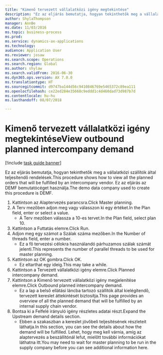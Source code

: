 ```yaml
--- 
title: "Kimenő tervezett vállalatközi igény megtekintése"
description: "Ez az eljárás bemutatja, hogyan tekinthetők meg a vállalatközi szállítók által teljesítendő rendelések."
author: ShylaThompson
manager: AnnBe
ms.date: 11/03/2016
ms.topic: business-process
ms.prod: 
ms.service: dynamics-ax-applications
ms.technology: 
audience: Application User
ms.reviewer: josaw
ms.search.scope: Operations
ms.search.region: Global
ms.author: shylaw
ms.search.validFrom: 2016-06-30
ms.dyn365.ops.version: AX 7.0.0
ms.translationtype: HT
ms.sourcegitcommit: d9747ba144d56c9410846769e5465372c89ea111
ms.openlocfilehash: ce22ed284e35668c9eddd1c4d460dad73d987b7d
ms.contentlocale: hu-hu
ms.lasthandoff: 08/07/2018

---
```

# <a name="view-outbound-planned-intercompany-demand"></a><span data-ttu-id="b4eb8-103">Kimenő tervezett vállalatközi igény megtekintése</span><span class="sxs-lookup"><span data-stu-id="b4eb8-103">View outbound planned intercompany demand</span></span>

[!include [task guide banner](../../includes/task-guide-banner.md)]

<span data-ttu-id="b4eb8-104">Ez az eljárás bemutatja, hogyan tekinthetők meg a vállalatközi szállítók által teljesítendő rendelések.</span><span class="sxs-lookup"><span data-stu-id="b4eb8-104">This procedure shows how to view all the planned orders that will be fulfilled by an intercompany vendor.</span></span> <span data-ttu-id="b4eb8-105">Ez az eljárás az DEMF bemutatócéget használja.</span><span class="sxs-lookup"><span data-stu-id="b4eb8-105">The demo data company used to create this procedure is DEMF.</span></span>

1. <span data-ttu-id="b4eb8-106">Kattintson az Alaptervezés parancsra.</span><span class="sxs-lookup"><span data-stu-id="b4eb8-106">Click Master planning.</span></span>
2. <span data-ttu-id="b4eb8-107">A Terv mezőben adjon meg vagy válasszon ki egy értéket.</span><span class="sxs-lookup"><span data-stu-id="b4eb8-107">In the Plan field, enter or select a value.</span></span>
    * <span data-ttu-id="b4eb8-108">A Terv mezőben válassza a 10-es tervet.</span><span class="sxs-lookup"><span data-stu-id="b4eb8-108">In the Plan field, select plan 10.</span></span>  
3. <span data-ttu-id="b4eb8-109">Kattintson a Futtatás elemre.</span><span class="sxs-lookup"><span data-stu-id="b4eb8-109">Click Run.</span></span>
4. <span data-ttu-id="b4eb8-110">Adjon meg egy számot a Szálak száma mezőben.</span><span class="sxs-lookup"><span data-stu-id="b4eb8-110">In the Number of threads field, enter a number.</span></span>
    * <span data-ttu-id="b4eb8-111">Ez a fő tervezési célokra használandó párhuzamos szálak számát jelenti.</span><span class="sxs-lookup"><span data-stu-id="b4eb8-111">This represents the number of parallel threads to be used for master planning.</span></span>  
5. <span data-ttu-id="b4eb8-112">Kattintson az OK gombra.</span><span class="sxs-lookup"><span data-stu-id="b4eb8-112">Click OK.</span></span>
    * <span data-ttu-id="b4eb8-113">Ez eltarthat egy ideig.</span><span class="sxs-lookup"><span data-stu-id="b4eb8-113">This may take a while.</span></span>  
6. <span data-ttu-id="b4eb8-114">Kattintson a Tervezett vállalatközi igény elemre.</span><span class="sxs-lookup"><span data-stu-id="b4eb8-114">Click Planned intercompany demand.</span></span>
7. <span data-ttu-id="b4eb8-115">Kattintson a Kimenő tervezett vállalatközi igény megjelenítése elemre.</span><span class="sxs-lookup"><span data-stu-id="b4eb8-115">Click Outbound planned intercompany demand.</span></span>
    * <span data-ttu-id="b4eb8-116">Ez a lap a belső ellátási láncba tartozó szállítók által kielégítendő, tervezett kereslet áttekintését biztosítja.</span><span class="sxs-lookup"><span data-stu-id="b4eb8-116">This page provides an overview of all the planned demand that will be fulfilled by an internal supply chain vendor.</span></span>  
8. <span data-ttu-id="b4eb8-117">Bontsa ki a Felfelé irányuló igény részletes adatai részt.</span><span class="sxs-lookup"><span data-stu-id="b4eb8-117">Expand the Upstream demand details section.</span></span>
    * <span data-ttu-id="b4eb8-118">Ebben a szakaszban a kereslet jövőbeli teljesítésének részleteit láthatja.</span><span class="sxs-lookup"><span data-stu-id="b4eb8-118">In this section, you can see the details about how the demand will be fulfilled.</span></span> <span data-ttu-id="b4eb8-119">Lehet, hogy meg kell várnia, amíg az alaptervezés a beszállítónál lefut, mielőtt további információkat láthatna itt.</span><span class="sxs-lookup"><span data-stu-id="b4eb8-119">You may need to wait for master planning to be run in the supply company before you can see additional information here.</span></span>  


